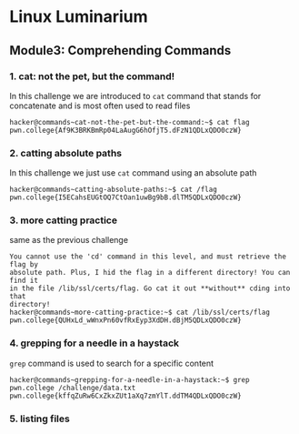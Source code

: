 # Linux Luminarium

## Module3: Comprehending Commands

### 1.  cat: not the pet, but the command!
In this challenge we are introduced to `cat` command that stands for concatenate and is most often used to read files  

```
hacker@commands~cat-not-the-pet-but-the-command:~$ cat flag
pwn.college{Af9K3BRKBmRp04LaAugG6hOfjT5.dFzN1QDLxQDO0czW}
```

### 2. catting absolute paths 
In this challenge we just use `cat` command using an absolute path

```
hacker@commands~catting-absolute-paths:~$ cat /flag
pwn.college{I5ECahsEUGtOQ7CtOan1uwBg9bB.dlTM5QDLxQDO0czW}
```

### 3. more catting practice 
same as the previous challenge 

```
You cannot use the 'cd' command in this level, and must retrieve the flag by
absolute path. Plus, I hid the flag in a different directory! You can find it
in the file /lib/ssl/certs/flag. Go cat it out **without** cding into that
directory!
hacker@commands~more-catting-practice:~$ cat /lib/ssl/certs/flag
pwn.college{QUHxLd_wWnxPn60vfRxEyp3XdDH.dBjM5QDLxQDO0czW}
```

### 4. grepping for a needle in a haystack
`grep` command is used to search for a specific content  

```
hacker@commands~grepping-for-a-needle-in-a-haystack:~$ grep pwn.college /challenge/data.txt
pwn.college{kffqZuRw6CxZkxZUt1aXq7zmYlT.ddTM4QDLxQDO0czW}
```

### 5. listing files 
